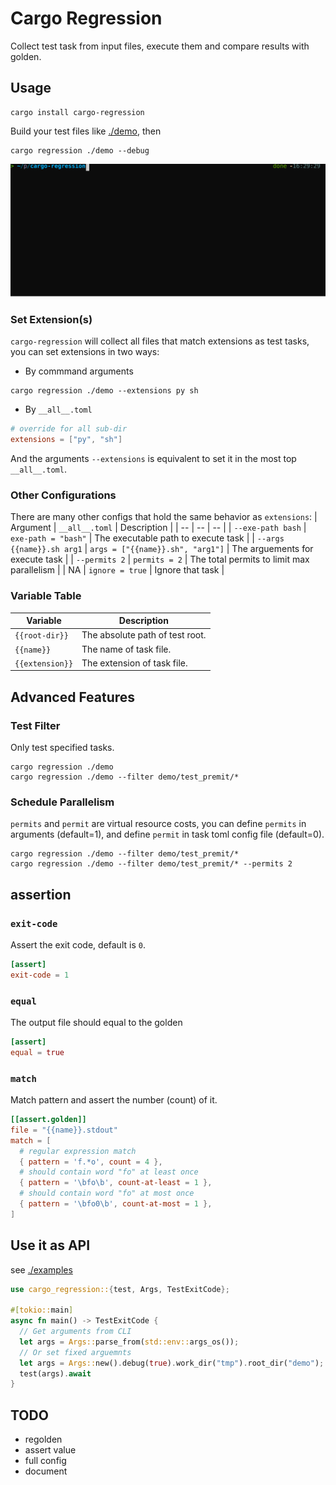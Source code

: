 # Cargo Regression

Collect test task from input files, execute them and compare results with golden.

## Usage
``` shell
cargo install cargo-regression
```
Build your test files like [./demo](./demo), then
``` shell
cargo regression ./demo --debug
```
![](screenshot.svg)

### Set Extension(s)
`cargo-regression` will collect all files that match extensions as test tasks, you can set extensions in two ways:
+ By commmand arguments
``` shell
cargo regression ./demo --extensions py sh
```
+ By `__all__.toml`
``` toml
# override for all sub-dir
extensions = ["py", "sh"]
```

And the arguments `--extensions` is equivalent to set it in the most top `__all__.toml`.

### Other Configurations
There are many other configs that hold the same behavior as `extensions`:
| Argument | `__all__.toml` | Description |
| -- | -- | -- |
| `--exe-path bash` | `exe-path = "bash"` | The executable path to execute task |
| `--args {{name}}.sh arg1` | `args = ["{{name}}.sh", "arg1"]` | The arguements for execute task |
| `--permits 2` | `permits = 2` | The total permits to limit max parallelism |
| NA | `ignore = true` | Ignore that task |

### Variable Table
| Variable | Description |
| -- | -- |
| `{{root-dir}}`  | The absolute path of test root. |
| `{{name}}`      | The name of task file. |
| `{{extension}}` | The extension of task file. |

## Advanced Features
### Test Filter
Only test specified tasks.
``` shell
cargo regression ./demo
cargo regression ./demo --filter demo/test_premit/*
```

### Schedule Parallelism
`permits` and `permit` are virtual resource costs, you can define `permits` in arguments (default=1), and define `permit` in task toml config file (default=0).
``` shell
cargo regression ./demo --filter demo/test_premit/*
cargo regression ./demo --filter demo/test_premit/* --permits 2
```


## assertion

### `exit-code`

Assert the exit code, default is `0`.
``` toml
[assert]
exit-code = 1
```

### `equal`
The output file should equal to the golden
``` toml
[assert]
equal = true
```

### `match`

Match pattern and assert the number (count) of it.
``` toml
[[assert.golden]]
file = "{{name}}.stdout"
match = [
  # regular expression match
  { pattern = 'f.*o', count = 4 },
  # should contain word "fo" at least once
  { pattern = '\bfo\b', count-at-least = 1 },
  # should contain word "fo" at most once
  { pattern = '\bfo0\b', count-at-most = 1 },
]
```

## Use it as API
see [./examples](./examples)

``` rust
use cargo_regression::{test, Args, TestExitCode};

#[tokio::main]
async fn main() -> TestExitCode {
  // Get arguments from CLI
  let args = Args::parse_from(std::env::args_os());
  // Or set fixed arguemnts
  let args = Args::new().debug(true).work_dir("tmp").root_dir("demo");
  test(args).await
}
```

## TODO
+ regolden
+ assert value
+ full config
+ document
